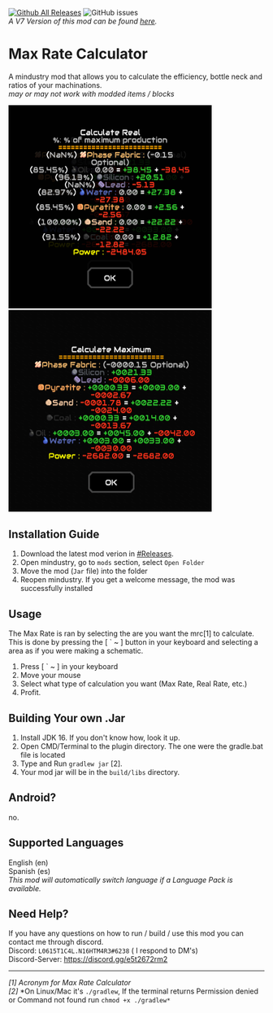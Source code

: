 [![Github All Releases](https://img.shields.io/github/downloads/L0615T1C5-216AC-9437/MaxRateCalculatorV6/total.svg)]()
![GitHub issues](https://img.shields.io/github/issues/L0615T1C5-216AC-9437/MaxRateCalculatorV6)  
*A V7 Version of this mod can be found [here](https://github.com/L0615T1C5-216AC-9437/MaxRateCalculator).*

# Max Rate Calculator
A mindustry mod that allows you to calculate the efficiency, bottle neck and ratios of your machinations.  
*may or may not work with modded items / blocks*

<img src="docs/CalculateReal.png" alt="MaxRatio" width="400"/><img src="docs/CalculateMax.png" alt="MaxRatio" width="400"/>

## Installation Guide
1. Download the latest mod verion in [#Releases](https://github.com/L0615T1C5-216AC-9437/MaxRateCalculator/releases).
2. Open mindustry, go to `mods` section, select `Open Folder`
3. Move the mod (`Jar` file) into the folder
4. Reopen mindustry.
   If you get a welcome message, the mod was successfully installed

## Usage
The Max Rate is ran by selecting the are you want the mrc[1] to calculate. This is done by pressing the \[ ` ~ ] button in your keyboard and selecting a area as if you were making a schematic.
1. Press \[ ` ~ ] in your keyboard
2. Move your mouse
3. Select what type of calculation you want (Max Rate, Real Rate, etc.)
4. Profit.

## Building Your own .Jar

1. Install JDK 16. If you don't know how, look it up.
2. Open CMD/Terminal to the plugin directory. The one were the gradle.bat file is located
3. Type and Run `gradlew jar` [2].
4. Your mod jar will be in the `build/libs` directory.

## Android?
no.

## Supported Languages
English (en)  
Spanish (es)  
*This mod will automatically switch language if a Language Pack is available.*

## Need Help?
If you have any questions on how to run / build / use this mod you can contact me through discord.  
Discord: `L0615T1C4L.N16HTM4R3#6238` ( I respond to DM's)  
Discord-Server: https://discord.gg/e5t2672rm2

--- 
*[1]* *Acronym for Max Rate Calculator*  
*[2]* *On Linux/Mac it's `./gradlew`, If the terminal returns Permission denied or Command not found run `chmod +x ./gradlew*`
